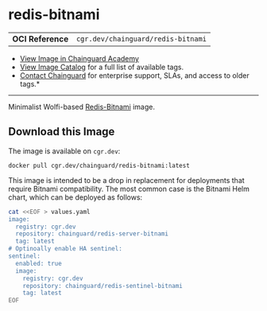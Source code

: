 <!--monopod:start-->
# redis-bitnami
| | |
| - | - |
| **OCI Reference** | `cgr.dev/chainguard/redis-bitnami` |


* [View Image in Chainguard Academy](https://edu.chainguard.dev/chainguard/chainguard-images/reference/redis-bitnami/overview/)
* [View Image Catalog](https://console.enforce.dev/images/catalog) for a full list of available tags.
* [Contact Chainguard](https://www.chainguard.dev/chainguard-images) for enterprise support, SLAs, and access to older tags.*

---
<!--monopod:end-->

<!--overview:start-->
Minimalist Wolfi-based [Redis-Bitnami](https://github.com/redis/redis) image.
<!--overview:end-->

<!--getting:start-->
## Download this Image
The image is available on `cgr.dev`:

```
docker pull cgr.dev/chainguard/redis-bitnami:latest
```
<!--getting:end-->

<!--body:start-->
This image is intended to be a drop in replacement for deployments that require Bitnami compatibility. The most common case is the Bitnami Helm chart, which can be deployed as follows:

```bash
cat <<EOF > values.yaml
image:
  registry: cgr.dev
  repository: chainguard/redis-server-bitnami
  tag: latest
# Optinoally enable HA sentinel:
sentinel:
  enabled: true
  image:
    registry: cgr.dev
    repository: chainguard/redis-sentinel-bitnami
    tag: latest
EOF
```
<!--body:end-->
